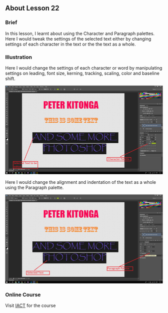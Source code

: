 ## About Lesson 22

### Brief
In this lesson, I learnt about using the Character and Paragraph palettes. Here I would tweak the settings of the selected text either by changing settings of each character in the text or the the text as a whole.

### Illustration
Here I would change the settings of each character or word by manipulating settings on leading, font size, kerning, tracking, scaling, color and baseline shift.

![Illustration Example](../assets/images/illustration27.png)

Here I would change the alignment and indentation of the text as a whole using the Paragraph palette.

![Illustration Example](../assets/images/illustration28.png)

### Online Course
Visit [IACT](https://iact.ie) for the course
